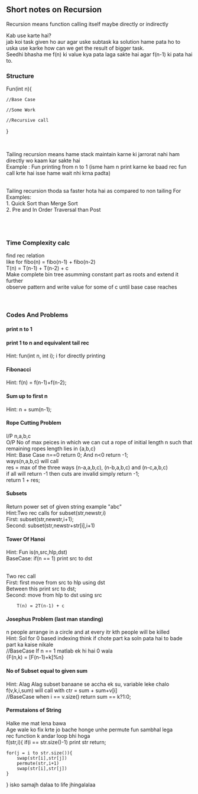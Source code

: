 ## Short notes on Recursion


Recursion means function calling itself maybe directly or indirectly <br>

Kab use karte hai? <br>
jab koi task given ho aur agar uske subtask ka solution hame pata ho to uska use karke how can we get the result of bigger task.
<br>
Seedhi bhasha me f(n) ki value kya pata laga sakte hai agar f(n-1) ki pata hai to.<br>

### Structure
Fun(int n){

    //Base Case

    //Some Work

    //Recursive call

}

<br>

Tailing recursion means hame stack maintain karne ki jarrorat nahi ham directly wo kaam kar sakte hai 
<br>
Example : Fun printing from n to 1 (isme ham n print karne ke baad rec fun call krte hai isse hame wait nhi krna padta)<br>

<br>
Tailing recursion thoda sa faster hota hai as compared to non tailing For Examples: <br>
1. Quick Sort than Merge Sort <br>
2. Pre and In Order Traversal than Post<br>

<br><br>

### Time Complexity calc<br>
find rec relation <br>
like for fibo(n) = fibo(n-1) + fibo(n-2) <br>
T(n) = T(n-1) + T(n-2) + c <br>
Make complete bin tree asumming constant part as roots and extend it further <br>
observe pattern and write value for some of c until base case reaches<br><br><br>



### Codes And Problems<br>

#### print n to 1
#### print 1 to n and equivalent tail rec 
Hint: fun(int n, int i); i for directly printing<br>
#### Fibonacci
Hint: f(n) = f(n-1)+f(n-2);<br>
#### Sum up to first n
Hint: n + sum(n-1);
#### Rope Cutting Problem
I/P n,a,b,c <br>
O/P No of max peices in which we can cut a rope of initial length n such that remaining ropes length lies in {a,b,c} <br>
Hint: Base Case n==0 return 0; And n<0 return -1;<br>
        ways(n,a,b,c) will call<br>
        res = max of the three ways (n-a,a,b,c), (n-b,a,b,c) and (n-c,a,b,c) <br>
        if all will return -1 then cuts are invalid simply return -1;<br>
        return 1 + res;<br>
#### Subsets
Return power set of given string example "abc" <br>
Hint:Two rec calls for subset(str,newstr,i)<br>
        First: subset(str,newstr,i+1);<br>
        Second: subset(str,newstr+str[i],i+1)<br>

#### Tower Of Hanoi
Hint: Fun is(n,src,hlp,dst)<br>
        BaseCase: if(n == 1) print src to dst<br><br>

Two rec call <br>
        First: first move from src to hlp using dst<br>
        Between this print src to dst;<br>
        Second: move from hlp to dst using src<br>

        T(n) = 2T(n-1) + c

#### Josephus Problem (last man standing)
n people arrange in a circle and at every itr kth people will be killed <br>
Hint: Sol for 0 based indexing think if chote part ka soln pata hai to bade part ka kaise nikale <br>
        //BaseCase If n == 1 matlab ek hi hai 0 wala <br>
        {F(n,k) = [F(n-1)+k]%n} <br>

#### No of Subset equal to given sum
Hint: Alag Alag subset banaane se accha ek su, variable leke chalo<br>
f(v,k,i,sum) will call with ctr = sum + sum+v[i]<br>
//BaseCase when i == v.size() return sum == k?1:0;<br>
#### Permutaions of String 
Halke me mat lena bawa <br>
Age wale ko fix krte jo bache honge unhe permute fun sambhal lega <br>
rec function k andar loop bhi hoga <br>
f(str,i){
    if(i == str.size()-1) print str return;

    for(j = i to str.size()){
        swap(str[i],str[j])
        permute(str,i+1)
        swap(str[i],str[j])
    }
}
isko samajh dalaa to life jhingalalaa
